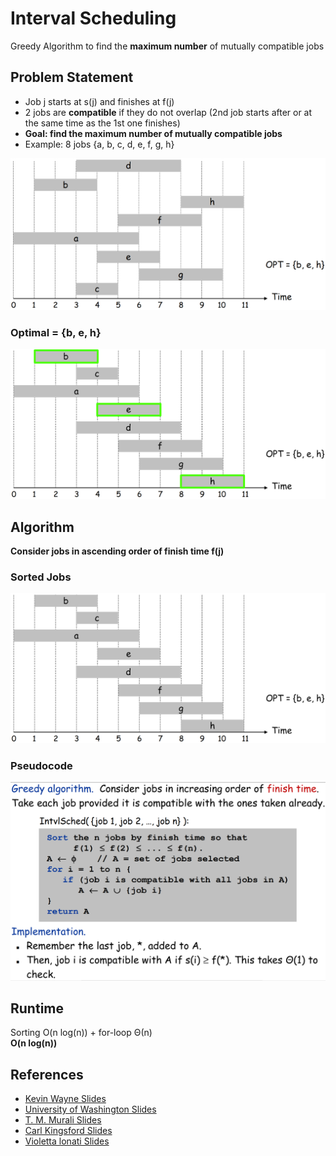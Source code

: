 # Interval Scheduling
Greedy Algorithm to find the **maximum number** of mutually compatible jobs

## Problem Statement
- Job j starts at s(j) and finishes at f(j)
- 2 jobs are **compatible** if they do not overlap (2nd job starts after or at the same time as the 1st one finishes)
- **Goal: find the maximum number of mutually compatible jobs**
- Example: 8 jobs {a, b, c, d, e, f, g, h}

![](images/all-jobs.png)

### Optimal = {b, e, h}
![](images/optimal-jobs.png)

## Algorithm
**Consider jobs in ascending order of finish time f(j)**

### Sorted Jobs
![](images/sorted-jobs.png)

### Pseudocode
![](images/pseudocode.png)

## Runtime
Sorting O(n log(n)) + for-loop Θ(n)  
**O(n log(n))**

## References
- [Kevin Wayne Slides](https://www.cs.princeton.edu/~wayne/kleinberg-tardos/pearson/04GreedyAlgorithms-2x2.pdf)
- [University of Washington Slides](https://courses.cs.washington.edu/courses/cse421/07su/slides/04greed-4up.pdf)
- [T. M. Murali Slides](http://courses.cs.vt.edu/cs5114/spring2009/lectures/lecture04-greedy-scheduling.pdf)
- [Carl Kingsford Slides](https://www.cs.umd.edu/class/fall2009/cmsc451/lectures/Lec04-interval.pdf)
- [Violetta lonati Slides](http://lonati.di.unimi.it/algo/0910/lab/kowalski6.pdf)
